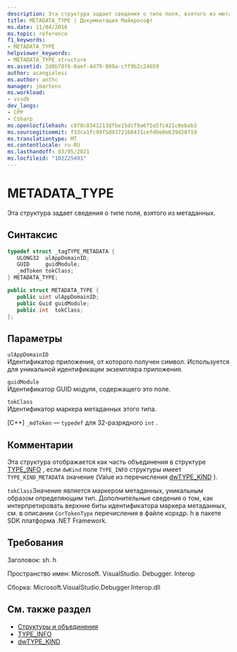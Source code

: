 ```yaml
---
description: Эта структура задает сведения о типе поля, взятого из метаданных.
title: METADATA_TYPE | Документация Майкрософт
ms.date: 11/04/2016
ms.topic: reference
f1_keywords:
- METADATA_TYPE
helpviewer_keywords:
- METADATA_TYPE structure
ms.assetid: 2d8b78f6-0aef-4d79-809a-cff9b2c24659
author: acangialosi
ms.author: anthc
manager: jmartens
ms.workload:
- vssdk
dev_langs:
- CPP
- CSharp
ms.openlocfilehash: c8f0c8341213dfbe15dcf9a6f5a5fc421c0ebab3
ms.sourcegitcommit: f33ca1fc99f5d9372166431cefd0e0e639d20719
ms.translationtype: MT
ms.contentlocale: ru-RU
ms.lasthandoff: 03/05/2021
ms.locfileid: "102225491"
---
```

# <a name="metadata_type"></a>METADATA_TYPE
Эта структура задает сведения о типе поля, взятого из метаданных.

## <a name="syntax"></a>Синтаксис

```cpp
typedef struct _tagTYPE_METADATA {
   ULONG32  ulAppDomainID;
   GUID     guidModule;
   _mdToken tokClass;
} METADATA_TYPE;
```

```csharp
public struct METADATA_TYPE {
   public uint ulAppDomainID;
   public Guid guidModule;
   public int  tokClass;
};
```

## <a name="parameters"></a>Параметры
 `ulAppDomainID`\
 Идентификатор приложения, от которого получен символ. Используется для уникальной идентификации экземпляра приложения.

 `guidModule`\
 Идентификатор GUID модуля, содержащего это поле.

 `tokClass`\
 Идентификатор маркера метаданных этого типа.

 [C++] `_mdToken` — `typedef` для 32-разрядного `int` .

## <a name="remarks"></a>Комментарии
 Эта структура отображается как часть объединения в структуре [TYPE_INFO](../../../extensibility/debugger/reference/type-info.md) , если `dwKind` поле `TYPE_INFO` структуры имеет `TYPE_KIND_METADATA` значение (Value из перечисления [dwTYPE_KIND](../../../extensibility/debugger/reference/dwtype-kind.md) ).

 `tokClass`Значение является маркером метаданных, уникальным образом определяющим тип. Дополнительные сведения о том, как интерпретировать верхние биты идентификатора маркера метаданных, см. в описании `CorTokenType` перечисления в файле корхдр. h в пакете SDK платформа .NET Framework.

## <a name="requirements"></a>Требования
 Заголовок: sh. h

 Пространство имен: Microsoft. VisualStudio. Debugger. Interop

 Сборка: Microsoft.VisualStudio.Debugger.Interop.dll

## <a name="see-also"></a>См. также раздел
- [Структуры и объединения](../../../extensibility/debugger/reference/structures-and-unions.md)
- [TYPE_INFO](../../../extensibility/debugger/reference/type-info.md)
- [dwTYPE_KIND](../../../extensibility/debugger/reference/dwtype-kind.md)
